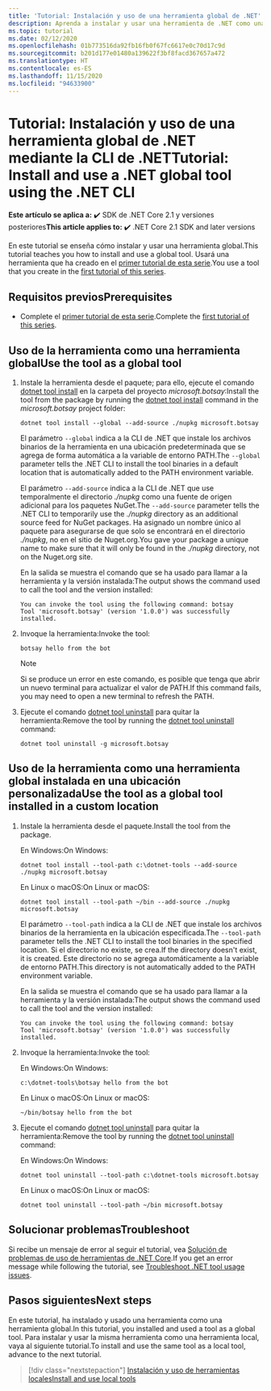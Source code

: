 ```yaml
---
title: 'Tutorial: Instalación y uso de una herramienta global de .NET'
description: Aprenda a instalar y usar una herramienta de .NET como una herramienta global.
ms.topic: tutorial
ms.date: 02/12/2020
ms.openlocfilehash: 01b773516da92fb16fb0f67fc6617e0c70d17c9d
ms.sourcegitcommit: b201d177e01480a139622f3bf8facd367657a472
ms.translationtype: HT
ms.contentlocale: es-ES
ms.lasthandoff: 11/15/2020
ms.locfileid: "94633900"
---
```

# <a name="tutorial-install-and-use-a-net-global-tool-using-the-net-cli"></a><span data-ttu-id="e4e4c-103">Tutorial: Instalación y uso de una herramienta global de .NET mediante la CLI de .NET</span><span class="sxs-lookup"><span data-stu-id="e4e4c-103">Tutorial: Install and use a .NET global tool using the .NET CLI</span></span>

<span data-ttu-id="e4e4c-104">**Este artículo se aplica a:** ✔️ SDK de .NET Core 2.1 y versiones posteriores</span><span class="sxs-lookup"><span data-stu-id="e4e4c-104">**This article applies to:** ✔️ .NET Core 2.1 SDK and later versions</span></span>

<span data-ttu-id="e4e4c-105">En este tutorial se enseña cómo instalar y usar una herramienta global.</span><span class="sxs-lookup"><span data-stu-id="e4e4c-105">This tutorial teaches you how to install and use a global tool.</span></span> <span data-ttu-id="e4e4c-106">Usará una herramienta que ha creado en el [primer tutorial de esta serie](global-tools-how-to-create.md).</span><span class="sxs-lookup"><span data-stu-id="e4e4c-106">You use a tool that you create in the [first tutorial of this series](global-tools-how-to-create.md).</span></span>

## <a name="prerequisites"></a><span data-ttu-id="e4e4c-107">Requisitos previos</span><span class="sxs-lookup"><span data-stu-id="e4e4c-107">Prerequisites</span></span>

* <span data-ttu-id="e4e4c-108">Complete el [primer tutorial de esta serie](global-tools-how-to-create.md).</span><span class="sxs-lookup"><span data-stu-id="e4e4c-108">Complete the [first tutorial of this series](global-tools-how-to-create.md).</span></span>

## <a name="use-the-tool-as-a-global-tool"></a><span data-ttu-id="e4e4c-109">Uso de la herramienta como una herramienta global</span><span class="sxs-lookup"><span data-stu-id="e4e4c-109">Use the tool as a global tool</span></span>

1. <span data-ttu-id="e4e4c-110">Instale la herramienta desde el paquete; para ello, ejecute el comando [dotnet tool install](dotnet-tool-install.md) en la carpeta del proyecto *microsoft.botsay*:</span><span class="sxs-lookup"><span data-stu-id="e4e4c-110">Install the tool from the package by running the [dotnet tool install](dotnet-tool-install.md) command in the *microsoft.botsay* project folder:</span></span>

   ```dotnetcli
   dotnet tool install --global --add-source ./nupkg microsoft.botsay
   ```

   <span data-ttu-id="e4e4c-111">El parámetro `--global` indica a la CLI de .NET que instale los archivos binarios de la herramienta en una ubicación predeterminada que se agrega de forma automática a la variable de entorno PATH.</span><span class="sxs-lookup"><span data-stu-id="e4e4c-111">The `--global` parameter tells the .NET CLI to install the tool binaries in a default location that is automatically added to the PATH environment variable.</span></span>

   <span data-ttu-id="e4e4c-112">El parámetro `--add-source` indica a la CLI de .NET que use temporalmente el directorio *./nupkg* como una fuente de origen adicional para los paquetes NuGet.</span><span class="sxs-lookup"><span data-stu-id="e4e4c-112">The `--add-source` parameter tells the .NET CLI to temporarily use the *./nupkg* directory as an additional source feed for NuGet packages.</span></span> <span data-ttu-id="e4e4c-113">Ha asignado un nombre único al paquete para asegurarse de que solo se encontrará en el directorio *./nupkg*, no en el sitio de Nuget.org.</span><span class="sxs-lookup"><span data-stu-id="e4e4c-113">You gave your package a unique name to make sure that it will only be found in the *./nupkg* directory, not on the Nuget.org site.</span></span>

   <span data-ttu-id="e4e4c-114">En la salida se muestra el comando que se ha usado para llamar a la herramienta y la versión instalada:</span><span class="sxs-lookup"><span data-stu-id="e4e4c-114">The output shows the command used to call the tool and the version installed:</span></span>

   ```console
   You can invoke the tool using the following command: botsay
   Tool 'microsoft.botsay' (version '1.0.0') was successfully installed.
   ```

1. <span data-ttu-id="e4e4c-115">Invoque la herramienta:</span><span class="sxs-lookup"><span data-stu-id="e4e4c-115">Invoke the tool:</span></span>

   ```console
   botsay hello from the bot
   ```

   > [!NOTE]
   > <span data-ttu-id="e4e4c-116">Si se produce un error en este comando, es posible que tenga que abrir un nuevo terminal para actualizar el valor de PATH.</span><span class="sxs-lookup"><span data-stu-id="e4e4c-116">If this command fails, you may need to open a new terminal to refresh the PATH.</span></span>

1. <span data-ttu-id="e4e4c-117">Ejecute el comando [dotnet tool uninstall](dotnet-tool-uninstall.md) para quitar la herramienta:</span><span class="sxs-lookup"><span data-stu-id="e4e4c-117">Remove the tool by running the [dotnet tool uninstall](dotnet-tool-uninstall.md) command:</span></span>

   ```dotnetcli
   dotnet tool uninstall -g microsoft.botsay
   ```

## <a name="use-the-tool-as-a-global-tool-installed-in-a-custom-location"></a><span data-ttu-id="e4e4c-118">Uso de la herramienta como una herramienta global instalada en una ubicación personalizada</span><span class="sxs-lookup"><span data-stu-id="e4e4c-118">Use the tool as a global tool installed in a custom location</span></span>

1. <span data-ttu-id="e4e4c-119">Instale la herramienta desde el paquete.</span><span class="sxs-lookup"><span data-stu-id="e4e4c-119">Install the tool from the package.</span></span>

   <span data-ttu-id="e4e4c-120">En Windows:</span><span class="sxs-lookup"><span data-stu-id="e4e4c-120">On Windows:</span></span>

   ```dotnetcli
   dotnet tool install --tool-path c:\dotnet-tools --add-source ./nupkg microsoft.botsay
   ```

   <span data-ttu-id="e4e4c-121">En Linux o macOS:</span><span class="sxs-lookup"><span data-stu-id="e4e4c-121">On Linux or macOS:</span></span>

   ```dotnetcli
   dotnet tool install --tool-path ~/bin --add-source ./nupkg microsoft.botsay
   ```

   <span data-ttu-id="e4e4c-122">El parámetro `--tool-path` indica a la CLI de .NET que instale los archivos binarios de la herramienta en la ubicación especificada.</span><span class="sxs-lookup"><span data-stu-id="e4e4c-122">The `--tool-path` parameter tells the .NET CLI to install the tool binaries in the specified location.</span></span> <span data-ttu-id="e4e4c-123">Si el directorio no existe, se crea.</span><span class="sxs-lookup"><span data-stu-id="e4e4c-123">If the directory doesn't exist, it is created.</span></span> <span data-ttu-id="e4e4c-124">Este directorio no se agrega automáticamente a la variable de entorno PATH.</span><span class="sxs-lookup"><span data-stu-id="e4e4c-124">This directory is not automatically added to the PATH environment variable.</span></span>

   <span data-ttu-id="e4e4c-125">En la salida se muestra el comando que se ha usado para llamar a la herramienta y la versión instalada:</span><span class="sxs-lookup"><span data-stu-id="e4e4c-125">The output shows the command used to call the tool and the version installed:</span></span>

   ```console
   You can invoke the tool using the following command: botsay
   Tool 'microsoft.botsay' (version '1.0.0') was successfully installed.
   ```

1. <span data-ttu-id="e4e4c-126">Invoque la herramienta:</span><span class="sxs-lookup"><span data-stu-id="e4e4c-126">Invoke the tool:</span></span>

   <span data-ttu-id="e4e4c-127">En Windows:</span><span class="sxs-lookup"><span data-stu-id="e4e4c-127">On Windows:</span></span>

   ```console
   c:\dotnet-tools\botsay hello from the bot
   ```

   <span data-ttu-id="e4e4c-128">En Linux o macOS:</span><span class="sxs-lookup"><span data-stu-id="e4e4c-128">On Linux or macOS:</span></span>

   ```console
   ~/bin/botsay hello from the bot
   ```

1. <span data-ttu-id="e4e4c-129">Ejecute el comando [dotnet tool uninstall](dotnet-tool-uninstall.md) para quitar la herramienta:</span><span class="sxs-lookup"><span data-stu-id="e4e4c-129">Remove the tool by running the [dotnet tool uninstall](dotnet-tool-uninstall.md) command:</span></span>

   <span data-ttu-id="e4e4c-130">En Windows:</span><span class="sxs-lookup"><span data-stu-id="e4e4c-130">On Windows:</span></span>

   ```dotnetcli
   dotnet tool uninstall --tool-path c:\dotnet-tools microsoft.botsay
   ```

   <span data-ttu-id="e4e4c-131">En Linux o macOS:</span><span class="sxs-lookup"><span data-stu-id="e4e4c-131">On Linux or macOS:</span></span>

   ```dotnetcli
   dotnet tool uninstall --tool-path ~/bin microsoft.botsay
   ```

## <a name="troubleshoot"></a><span data-ttu-id="e4e4c-132">Solucionar problemas</span><span class="sxs-lookup"><span data-stu-id="e4e4c-132">Troubleshoot</span></span>

<span data-ttu-id="e4e4c-133">Si recibe un mensaje de error al seguir el tutorial, vea [Solución de problemas de uso de herramientas de .NET Core](troubleshoot-usage-issues.md).</span><span class="sxs-lookup"><span data-stu-id="e4e4c-133">If you get an error message while following the tutorial, see [Troubleshoot .NET tool usage issues](troubleshoot-usage-issues.md).</span></span>

## <a name="next-steps"></a><span data-ttu-id="e4e4c-134">Pasos siguientes</span><span class="sxs-lookup"><span data-stu-id="e4e4c-134">Next steps</span></span>

<span data-ttu-id="e4e4c-135">En este tutorial, ha instalado y usado una herramienta como una herramienta global.</span><span class="sxs-lookup"><span data-stu-id="e4e4c-135">In this tutorial, you installed and used a tool as a global tool.</span></span> <span data-ttu-id="e4e4c-136">Para instalar y usar la misma herramienta como una herramienta local, vaya al siguiente tutorial.</span><span class="sxs-lookup"><span data-stu-id="e4e4c-136">To install and use the same tool as a local tool, advance to the next tutorial.</span></span>

> [!div class="nextstepaction"]
> [<span data-ttu-id="e4e4c-137">Instalación y uso de herramientas locales</span><span class="sxs-lookup"><span data-stu-id="e4e4c-137">Install and use local tools</span></span>](local-tools-how-to-use.md)
